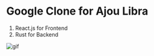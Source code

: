 # Google Clone for Ajou Libra

1. React.js for Frontend
2. Rust for Backend
   

![gif](https://github.com/Alfex4936/Ajou-Library-GPT/assets/2356749/345f9a1f-14da-4447-a2b8-a6b6cbf0310d)

